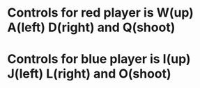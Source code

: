 # Controls for red player is W(up) A(left) D(right) and Q(shoot)

# Controls for blue player is I(up) J(left) L(right) and O(shoot)
